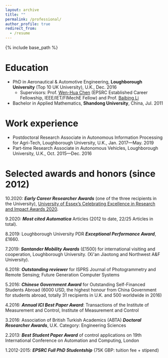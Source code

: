 ```yaml
---
layout: archive
title: ""
permalink: /professional/
author_profile: true
redirect_from:
  - /resume
---
```


{% include base_path %}

Education
======
* PhD in Aeronautical & Automotive Engineering, **Loughborough University** (Top 10 UK University), U.K., Dec. 2016 
  * Supervisors: Prof. [Wen-Hua Chen](https://www.lboro.ac.uk/departments/aae/staff/wen-hua-chen/) (EPSRC Established Career Fellowship, IEEE/IET/FIMechE Fellow) and Prof. [Baibing Li](https://www.lboro.ac.uk/departments/sbe/staff/baibing-li/)
* Bachelor in Applied Mathematics, **Shandong University**, China, Jul. 2011

Work experience
======
* Postdoctoral Research Associate in Autonomous Information Processing for Agri-Tech, Loughborough University, U.K., Jan. 2017—May. 2019
* Part-time Research Associate in Autonomous Vehicles, Loughborough University, U.K., Oct. 2015—Dec. 2016


Selected awards and honors (since 2012)
======
   10.2020: **_Early Career Researcher Awards_** (one of the three recipients in the University), [University of Essex’s Celebrating Excellence in Research and Impact Awards 2020](https://www.essex.ac.uk/research/celebrating-our-researchers/2020).

   9.2020: **_Most cited Automatica_** Articles (2012 to date, 22/25 Articles in total).

   8.2019: Loughborough University PDR **_Exceptional Performance Award_**, £1660.

   7.2019: **_Santander Mobility Awards_** (£1500) for international visiting and cooperation, Loughborough University. (Xi'an Jiaotong and Northwest A&F University).

   6.2018: **_Outstanding reviewer_** for ISPRS Journal of Photogrammetry and Remote Sensing; Future Generation Computer Systems

   5.2016: **_Chinese Government Award_** for Outstanding Self-Financed Students Abroad (6000 USD, the highest honour from China Government for students abroad, totally 31 recipients in U.K. and 500 worldwide in 2016)

   4.2016: **_Annual ICI Best Paper Award_**: Transactions of the Institute of Measurement and Control, Institute of Measurement and Control

   3.2016: Association of British Turkish Academics (ABTA) **_Doctoral Researcher Awards_**, U.K. Category: Engineering Sciences

   2.2013: **_Best Student Paper Award_** of control applications on 19th International Conference on Automation and Computing, London

   1.2012-2015: **_EPSRC Full PhD Studentship_** (75K GBP: tuition fee + stipend) 
  
<!---

Publications
======
  <ul>{% for post in site.publications %}
    {% include archive-single-cv.html %}
  {% endfor %}</ul>
  
Talks
======
  <ul>{% for post in site.talks %}
    {% include archive-single-talk-cv.html %}
  {% endfor %}</ul>
  
Teaching
======
  <ul>{% for post in site.teaching %}
    {% include archive-single-cv.html %}
  {% endfor %}</ul>
  
Service and leadership
======
* Currently signed in to 43 different slack teams

-->  
